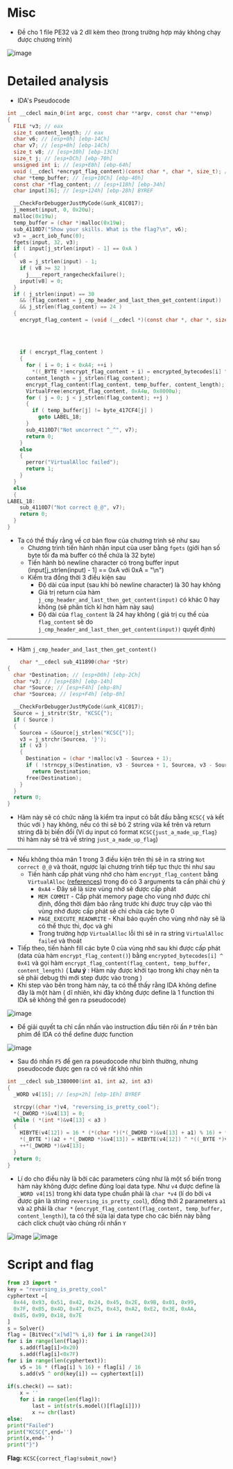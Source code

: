# Misc
- Đề cho 1 file PE32 và 2 dll kèm theo (trong trường hợp máy không chạy được chương trình)

![image](https://github.com/user-attachments/assets/e2243221-b3f8-496b-9a67-d8fc8a81d046)

# Detailed analysis 
- IDA's Pseudocode
```C
int __cdecl main_0(int argc, const char **argv, const char **envp)
{
  FILE *v3; // eax
  size_t content_length; // eax
  char v6; // [esp+0h] [ebp-14Ch]
  char v7; // [esp+0h] [ebp-14Ch]
  size_t v8; // [esp+10h] [ebp-13Ch]
  size_t j; // [esp+DCh] [ebp-70h]
  unsigned int i; // [esp+E8h] [ebp-64h]
  void (__cdecl *encrypt_flag_content)(const char *, char *, size_t); // [esp+F4h] [ebp-58h]
  char *temp_buffer; // [esp+10Ch] [ebp-40h]
  const char *flag_content; // [esp+118h] [ebp-34h]
  char input[36]; // [esp+124h] [ebp-28h] BYREF

  __CheckForDebuggerJustMyCode(&unk_41C017);
  j_memset(input, 0, 0x20u);
  malloc(0x19u);
  temp_buffer = (char *)malloc(0x19u);
  sub_4110D7("Show your skills. What is the flag?\n", v6);
  v3 = _acrt_iob_func(0);
  fgets(input, 32, v3);
  if ( input[j_strlen(input) - 1] == 0xA )
  {
    v8 = j_strlen(input) - 1;
    if ( v8 >= 32 )
      j____report_rangecheckfailure();
    input[v8] = 0;
  }
  if ( j_strlen(input) == 30
    && (flag_content = j_cmp_header_and_last_then_get_content(input)) != 0
    && j_strlen(flag_content) == 24 )
  {
    encrypt_flag_content = (void (__cdecl *)(const char *, char *, size_t))VirtualAlloc(
                                                                             0,
                                                                             0xA4u,
                                                                             MEM_COMMIT,
                                                                             PAGE_EXECUTE_READWRITE);
    if ( encrypt_flag_content )
    {
      for ( i = 0; i < 0xA4; ++i )
        *((_BYTE *)encrypt_flag_content + i) = encrypted_bytecodes[i] ^ 0x41;
      content_length = j_strlen(flag_content);
      encrypt_flag_content(flag_content, temp_buffer, content_length);
      VirtualFree(encrypt_flag_content, 0xA4u, 0x8000u);
      for ( j = 0; j < j_strlen(flag_content); ++j )
      {
        if ( temp_buffer[j] != byte_417CF4[j] )
          goto LABEL_18;
      }
      sub_4110D7("Not uncorrect ^_^", v7);
      return 0;
    }
    else
    {
      perror("VirtualAlloc failed");
      return 1;
    }
  }
  else
  {
LABEL_18:
    sub_4110D7("Not correct @_@", v7);
    return 0;
  }
}
```

- Ta có thể thấy rằng về cơ bản flow của chương trình sẽ như sau
  + Chương trình tiến hành nhận input của user bằng `fgets` (giới hạn số byte tối đa mà buffer có thể chứa là 32 byte)
  + Tiến hành bỏ newline character có trong buffer input (input[j_strlen(input) - 1] == 0xA với 0xA = "\n")
  + Kiểm tra đồng thời 3 điều kiện sau
    + Độ dài của input (sau khi bỏ newline character) là 30 hay không
    + Giá trị return của hàm `j_cmp_header_and_last_then_get_content(input)` có khác 0 hay không (sẽ phân tích kĩ hơn hàm này sau)
    + Độ dài của `flag_content` là 24 hay không ( giá trị cụ thể của `flag_content` sẽ do `j_cmp_header_and_last_then_get_content(input))` quyết định)
----------------------------------------------------------------------------------------------------------------------------------------
+ Hàm `j_cmp_header_and_last_then_get_content()`
```C
    char *__cdecl sub_411890(char *Str)
{
  char *Destination; // [esp+D0h] [ebp-2Ch]
  char *v3; // [esp+E8h] [ebp-14h]
  char *Source; // [esp+F4h] [ebp-8h]
  char *Sourcea; // [esp+F4h] [ebp-8h]

  __CheckForDebuggerJustMyCode(&unk_41C017);
  Source = j_strstr(Str, "KCSC{");
  if ( Source )
  {
    Sourcea = &Source[j_strlen("KCSC{")];
    v3 = j_strchr(Sourcea, '}');
    if ( v3 )
    {
      Destination = (char *)malloc(v3 - Sourcea + 1);
      if ( !strncpy_s(Destination, v3 - Sourcea + 1, Sourcea, v3 - Sourcea) )
        return Destination;
      free(Destination);
    }
  }
  return 0;
}
```
  + Hàm này sẽ có chức năng là kiểm tra input có bắt đầu bằng `KCSC{` và kết thúc với `}` hay không, nếu có thì sẽ bỏ 2 string vừa kể trên và return string đã bị biến đổi (Ví dụ input có format `KCSC{just_a_made_up_flag}` thì hàm này sẽ trả về string `just_a_made_up_flag`)

----------------------------------------------------------------------------------------------------------------------------------------
  + Nếu không thỏa mãn 1 trong 3 điều kiện trên thì sẽ in ra string `Not correct @_@` và thoát, ngược lại chương trình tiếp tục thực thi như sau
    + Tiến hành cấp phát vùng nhớ cho hàm `encrypt_flag_content` bằng `VirtualAlloc` ([references](https://learn.microsoft.com/en-us/windows/win32/api/memoryapi/nf-memoryapi-virtualalloc)) trong đó có 3 arguments ta cần phải chú ý
      + `0xA4` - Đây sẽ là size vùng nhớ sẽ được cấp phát
      + `MEM COMMIT` - Cấp phát memory page cho vùng nhớ được chỉ định, đồng thời đảm bảo rằng trước khi được truy cập vào thì vùng nhớ được cấp phát sẽ chỉ chứa các byte 0
      + `PAGE_EXECUTE_READWRITE` - Khai báo quyền cho vùng nhớ này sẽ là có thể thực thi, đọc và ghi
      + Trong trường hợp `VirtualAlloc` lỗi thì sẽ in ra string `VirtualAlloc failed` và thoát
  + Tiếp theo, tiến hành fill các byte 0 của vùng nhớ sau khi được cấp phát (data của hàm `encrypt_flag_content()`) bằng `encrypted_bytecodes[i] ^ 0x41` và gọi hàm `encrypt_flag_content(flag_content, temp_buffer, content_length)` ( **Lưu ý** : Hàm này được khởi tạo trong khi chạy nên ta sẽ phải debug thì mới step được vào trong )
  + Khi step vào bên trong hàm này, ta có thể thấy rằng IDA không define đây là một hàm ( dĩ nhiên, khi đây không được define là 1 function thì IDA sẽ không thể gen ra pseudocode) 

![image](https://github.com/user-attachments/assets/f0ed2bf8-a4ab-42e2-b40b-a2096b6469c0)

  + Để giải quyết ta chỉ cần nhấn vào instruction đầu tiên rôi ấn `P` trên bàn phím để IDA có thể define được function

![image](https://github.com/user-attachments/assets/7b783607-8478-4d7d-8278-3108fd211d8e)

  + Sau đó nhấn `F5` để gen ra pseudocode như bình thường, nhưng pseudocode được gen ra có vẻ rất khó nhìn
```C
int __cdecl sub_1380000(int a1, int a2, int a3)
{
  _WORD v4[15]; // [esp+2h] [ebp-1Eh] BYREF

  strcpy((char *)v4, "reversing_is_pretty_cool");
  *(_DWORD *)&v4[13] = 0;
  while ( *(int *)&v4[13] < a3 )
  {
    HIBYTE(v4[12]) = 16 * (*(char *)(*(_DWORD *)&v4[13] + a1) % 16) + *(char *)(*(_DWORD *)&v4[13] + a1) / 16;
    *(_BYTE *)(a2 + *(_DWORD *)&v4[13]) = HIBYTE(v4[12]) ^ *((_BYTE *)v4 + *(_DWORD *)&v4[13]);
    ++*(_DWORD *)&v4[13];
  }
  return 0;
}
```
  + Lí do cho điều này là bởi các parameters cũng như là một số biến trong hàm này không được define đúng loại data type. Như `v4` được define là `_WORD v4[15]` trong khi data type chuẩn phải là `char *v4` (lí do bởi `v4` được gán là string `reversing_is_pretty_cool`), đồng thời 2 parameters `a1` và `a2` phải là `char *` (`encrypt_flag_content(flag_content, temp_buffer, content_length)`), ta có thể sửa lại data type cho các biến này bằng cách click chuột vào chúng rồi nhấn `Y` 

![image](https://github.com/user-attachments/assets/a5075383-5e41-43e0-8626-ca8a2265eda5)
![image](https://github.com/user-attachments/assets/66e44e45-0b96-44f0-bdc0-db2454ad86c9)


# Script and flag
```python
from z3 import *
key = "reversing_is_pretty_cool"
cyphertext =[
  0x44, 0x93, 0x51, 0x42, 0x24, 0x45, 0x2E, 0x9B, 0x01, 0x99, 
  0x7F, 0x05, 0x4D, 0x47, 0x25, 0x43, 0xA2, 0xE2, 0x3E, 0xAA, 
  0x85, 0x99, 0x18, 0x7E
]
s = Solver()
flag = [BitVec("x[%d]"% i,8) for i in range(24)]
for i in range(len(flag)):
    s.add(flag[i]>0x20)
    s.add(flag[i]<0x7F)
for i in range(len(cyphertext)):
    v5 = 16 * (flag[i] % 16) + flag[i] / 16
    s.add(v5 ^ ord(key[i]) == cyphertext[i])
    
if(s.check() == sat):
    x = ''
    for i in range(len(flag)):
        last = int(str(s.model()[flag[i]]))
        x += chr(last)
else:
print("Failed")
print("KCSC{",end='')
print(x,end='')
print("}")
```
**Flag:** `KCSC{correct_flag!submit_now!}`
